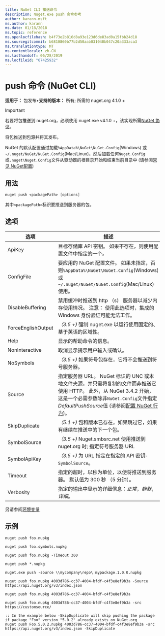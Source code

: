 ```yaml
---
title: NuGet CLI 推送命令
description: Nuget.exe push 命令参考
author: karann-msft
ms.author: karann
ms.date: 01/18/2018
ms.topic: reference
ms.openlocfilehash: b4f73e2b816d8a93e123d6de83ad0a15fbb24d18
ms.sourcegitcommit: b6810860b77b2d50aab031040b047c20a333aca3
ms.translationtype: MT
ms.contentlocale: zh-CN
ms.lasthandoff: 06/28/2019
ms.locfileid: "67425932"
---
```

# <a name="push-command-nuget-cli"></a>push 命令 (NuGet CLI)

**适用于：** 包发布&bullet;**支持的版本：** 所有; 所需的 nuget.org 4.1.0 +

> [!Important]
> 若要将包推送到 nuget.org，必须使用 nuget.exe v4.1.0 +，该实现所需[NuGet 协议](../api/nuget-protocols.md)。

将包推送到包源并将其发布。

NuGet 的默认配置通过加载`%AppData%\NuGet\NuGet.Config`(Windows) 或`~/.nuget/NuGet/NuGet.Config`(Mac/Linux)，然后加载任何`Nuget.Config`或`.nuget\Nuget.Config`文件从驱动器的根目录开始和结束当前目录中 (请参阅[常见 NuGet配置](../consume-packages/configuring-nuget-behavior.md))

## <a name="usage"></a>用法

```cli
nuget push <packagePath> [options]
```

其中`<packagePath>`标识要推送到服务器的包。

## <a name="options"></a>选项

| 选项 | 描述 |
| --- | --- |
| ApiKey | 目标存储库 API 密钥。 如果不存在，则使用配置文件中指定的一个。 |
| ConfigFile | 要应用的 NuGet 配置文件。 如果未指定，否则`%AppData%\NuGet\NuGet.Config`(Windows) 或`~/.nuget/NuGet/NuGet.Config`(Mac/Linux) 使用。|
| DisableBuffering | 禁用缓冲时推送到 http （s） 服务器以减少内存使用情况。 注意： 使用此选项时，集成的 Windows 身份验证可能无法工作。 |
| ForceEnglishOutput | *（3.5 +)* 强制 nuget.exe 以运行使用固定的、 基于英语的区域性。 |
| Help | 显示的帮助命令的信息。 |
| NonInteractive | 取消显示提示用户输入或确认。 |
| NoSymbols | *（3.5 +)* 如果符号包存在，它将不会推送到符号服务器。 |
| Source | 指定服务器 URL。 NuGet 标识的 UNC 或本地文件夹源，并只需将复制的文件而非推送它使用 HTTP。  此外，从 NuGet 3.4.2 开始，这是一个必需参数除非`NuGet.Config`文件指定*DefaultPushSource*值 (请参阅[配置 NuGet 行为](../consume-packages/configuring-nuget-behavior.md))。 |
| SkipDuplicate | *（5.1 +)* 包和版本已存在，如果跳过它，如果有继续在推送中的下一个包。 |
| SymbolSource | *（3.5 +)* Nuget.smbsrc.net 使用推送到 nuget.org 时; 指定符号服务器 URL |
| SymbolApiKey | *（3.5 +)* 为 URL 指定在指定的 API 密钥`-SymbolSource`。 |
| Timeout | 指定的超时，以秒为单位，以便将推送到服务器。 默认值为 300 秒 （5 分钟）。 |
| Verbosity | 指定的输出中显示的详细信息：*正常*，*静默*，*详细*。 |

另请参阅[环境变量](cli-ref-environment-variables.md)

## <a name="examples"></a>示例

```cli
nuget push foo.nupkg

nuget push foo.symbols.nupkg

nuget push foo.nupkg -Timeout 360

nuget push *.nupkg

nuget.exe push -source \\mycompany\repo\ mypackage.1.0.0.nupkg

nuget push foo.nupkg 4003d786-cc37-4004-bfdf-c4f3e8ef9b3a -Source https://api.nuget.org/v3/index.json

nuget push foo.nupkg 4003d786-cc37-4004-bfdf-c4f3e8ef9b3a

nuget push foo.nupkg 4003d786-cc37-4004-bfdf-c4f3e8ef9b3a -src https://customsource/

:: In the example below -SkipDuplicate will skip pushing the package if package "Foo" version "5.0.2" already exists on NuGet.org
nuget push Foo.5.0.2.nupkg 4003d786-cc37-4004-bfdf-c4f3e8ef9b3a -src https://api.nuget.org/v3/index.json -SkipDuplicate
```
